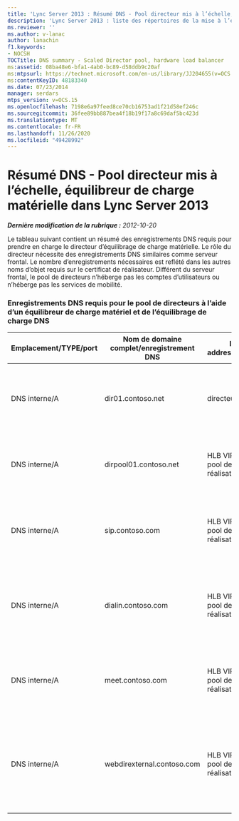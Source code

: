 ```yaml
---
title: 'Lync Server 2013 : Résumé DNS - Pool directeur mis à l’échelle, équilibreur de charge matérielle'
description: 'Lync Server 2013 : liste des répertoires de la mise à l’échelle du système DNS, équilibreur de charge matérielle.'
ms.reviewer: ''
ms.author: v-lanac
author: lanachin
f1.keywords:
- NOCSH
TOCTitle: DNS summary - Scaled Director pool, hardware load balancer
ms:assetid: 08ba48e6-bfa1-4ab0-bc89-d58ddb9c20af
ms:mtpsurl: https://technet.microsoft.com/en-us/library/JJ204655(v=OCS.15)
ms:contentKeyID: 48183340
ms.date: 07/23/2014
manager: serdars
mtps_version: v=OCS.15
ms.openlocfilehash: 7198e6a97feed8ce70cb16753ad1f21d58ef246c
ms.sourcegitcommit: 36fee89bb887bea4f18b19f17a8c69daf5bc423d
ms.translationtype: MT
ms.contentlocale: fr-FR
ms.lasthandoff: 11/26/2020
ms.locfileid: "49428992"
---
```

# <a name="dns-summary---scaled-director-pool-hardware-load-balancer-in-lync-server-2013"></a>Résumé DNS - Pool directeur mis à l’échelle, équilibreur de charge matérielle dans Lync Server 2013

<div data-xmlns="http://www.w3.org/1999/xhtml">

<div class="topic" data-xmlns="http://www.w3.org/1999/xhtml" data-msxsl="urn:schemas-microsoft-com:xslt" data-cs="https://msdn.microsoft.com/">

<div data-asp="https://msdn2.microsoft.com/asp">



</div>

<div id="mainSection">

<div id="mainBody">

<span> </span>

_**Dernière modification de la rubrique :** 2012-10-20_

Le tableau suivant contient un résumé des enregistrements DNS requis pour prendre en charge le directeur d’équilibrage de charge matérielle. Le rôle du directeur nécessite des enregistrements DNS similaires comme serveur frontal. Le nombre d’enregistrements nécessaires est reflété dans les autres noms d’objet requis sur le certificat de réalisateur. Différent du serveur frontal, le pool de directeurs n’héberge pas les comptes d’utilisateurs ou n’héberge pas les services de mobilité.

### <a name="dns-records-required-for-the-director-pool-using-a-hardware-load-balancer-and-dns-load-balancing"></a>Enregistrements DNS requis pour le pool de directeurs à l’aide d’un équilibreur de charge matériel et de l’équilibrage de charge DNS

<table>
<colgroup>
<col style="width: 25%" />
<col style="width: 25%" />
<col style="width: 25%" />
<col style="width: 25%" />
</colgroup>
<thead>
<tr class="header">
<th>Emplacement/TYPE/port</th>
<th>Nom de domaine complet/enregistrement DNS</th>
<th>IP address/FQDN</th>
<th>Cartes sur/Commentaires</th>
</tr>
</thead>
<tbody>
<tr class="odd">
<td><p>DNS interne/A</p></td>
<td><p>dir01.contoso.net</p></td>
<td><p>directeur</p></td>
<td><p>Enregistrement hôte de Director utilisé pour les communications de réplication et de serveur à serveur</p></td>
</tr>
<tr class="even">
<td><p>DNS interne/A</p></td>
<td><p>dirpool01.contoso.net</p></td>
<td><p>HLB VIP du pool de réalisateurs</p></td>
<td><p>Enregistrement hôte pour le pool de directeurs d’équilibrage de charge DNS</p></td>
</tr>
<tr class="odd">
<td><p>DNS interne/A</p></td>
<td><p>sip.contoso.com</p></td>
<td><p>HLB VIP du pool de réalisateurs</p></td>
<td><p>Protocole SIP (Session Initiation Protocol) à partir de l’interface interne du serveur Edge</p></td>
</tr>
<tr class="even">
<td><p>DNS interne/A</p></td>
<td><p>dialin.contoso.com</p></td>
<td><p>HLB VIP du pool de réalisateurs</p></td>
<td><p>Équilibrage de charge matérielle publié services Web de numérotation à partir du proxy inverse</p></td>
</tr>
<tr class="odd">
<td><p>DNS interne/A</p></td>
<td><p>meet.contoso.com</p></td>
<td><p>HLB VIP du pool de réalisateurs</p></td>
<td><p>Équilibrage de charge matérielle publié avec les services Web à partir du proxy inverse</p></td>
</tr>
<tr class="even">
<td><p>DNS interne/A</p></td>
<td><p>webdirexternal.contoso.com</p></td>
<td><p>HLB VIP du pool de réalisateurs</p></td>
<td><p>Équilibrage de la charge matérielle publié et définie par les services Web externes du ticket de proxy inverse pour le pool de réalisateurs</p></td>
</tr>
</tbody>
</table>


</div>

<span> </span>

</div>

</div>

</div>


